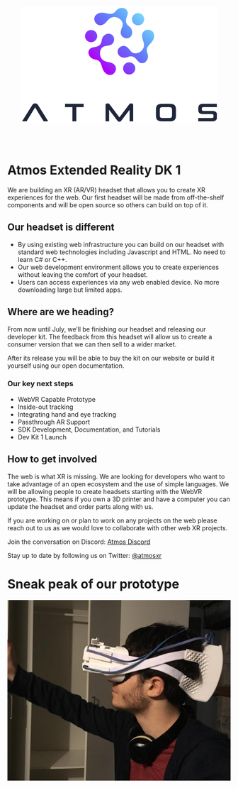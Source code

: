 <p align="center">
  <img alt="Atmos Logo" src="res/atmos_RGB.png"/>
</p>

<br/>
<br/>

# Atmos Extended Reality DK 1

We are building an XR (AR/VR) headset that allows you to create XR experiences for the web. Our first headset will be made from off-the-shelf components and will be open source so others can build on top of it.


## Our headset is different
- By using existing web infrastructure you can build on our headset with standard web technologies including Javascript and HTML. No need to learn C# or C++.
- Our web development environment allows you to create experiences without leaving the comfort of your headset.
- Users can access experiences via any web enabled device. No more downloading large but limited apps.

## Where are we heading?
From now until July, we’ll be finishing our headset and releasing our developer kit. The feedback from this headset will allow us to create a consumer version that we can then sell to a wider market.

After its release you will be able to buy the kit on our website or build it yourself using our open documentation. 

### Our key next steps
- WebVR Capable Prototype
- Inside-out tracking
- Integrating hand and eye tracking
- Passthrough AR Support
- SDK Development, Documentation, and Tutorials
- Dev Kit 1 Launch

## How to get involved

The web is what XR is missing. We are looking for developers who want to take advantage of an open ecosystem and the use of simple languages. We will be allowing people to create headsets starting with the WebVR prototype. This means if you own a 3D printer and have a computer you can update the headset and order parts along with us.

If you are working on or plan to work on any projects on the web please reach out to us as we would love to collaborate with other web XR projects.

Join the conversation on Discord: [Atmos Discord](https://discord.gg/djnEvwW)

Stay up to date by following us on Twitter: [@atmosxr](https://twitter.com/atmosxr)

# Sneak peak of our prototype

![Prototype Headset](res/headset0.png)
